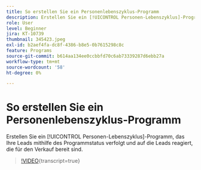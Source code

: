 ```yaml
---
title: So erstellen Sie ein Personenlebenszyklus-Programm
description: Erstellen Sie ein [!UICONTROL Personen-Lebenszyklus]-Programm, das Ihre Leads mithilfe des Programmstatus verfolgt und auf die Leads reagiert, die für den Verkauf bereit sind.
role: User
level: Beginner
jira: KT-10739
thumbnail: 345423.jpeg
exl-id: b2aef4fa-dc8f-4386-b8e5-0b7615298c8c
feature: Programs
source-git-commit: b614aa134ee0ccbbfd70c6ab73339287d6ebb27a
workflow-type: tm+mt
source-wordcount: '58'
ht-degree: 0%

---
```


# So erstellen Sie ein Personenlebenszyklus-Programm

Erstellen Sie ein [!UICONTROL Personen-Lebenszyklus]-Programm, das Ihre Leads mithilfe des Programmstatus verfolgt und auf die Leads reagiert, die für den Verkauf bereit sind.

>[!VIDEO](https://video.tv.adobe.com/v/3417582/?quality=12&learn=on&captions=ger){transcript=true}
